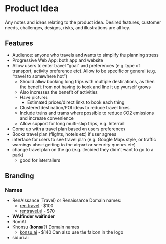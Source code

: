 # Product Idea

Any notes and ideas relating to the product idea. Desired features, customer needs, challenges, designs, risks, and illustrations are all key.

## Features

- Audience: anyone who travels and wants to simplify the planning stress
- Progressive Web App: both app and website
- Allow users to enter travel “goal” and preferences (e.g. type of transport, activity preference etc). Allow to be specific or general (e.g. “travel to somewhere hot”)
  - Should allow booking long trips with multiple destinations, as then the benefit from not having to book and line it up yourself grows
  - Also increases the benefit of activities
  - Have pictures
    - Estimated prices/direct links to book each thing
  - Clustered destination/POI ideas to reduce travel times
  - Include trains and trams where possible to reduce CO2 emissions and increase convenience
  - Allow support for long multi-stop trips, e.g. Interrail
- Come up with a travel plan based on users preferences
- Books travel plan (flights, hotels etc) if user agrees
- interface for users to see travel plan (e.g. Google Maps style, or traffic warnings about getting to the airport or security queues etc)
- change travel plan on the go (e.g. decided they didn't want to go to a park)
  - good for interrailers

## Branding

### Names

- RenAIssance (Travel) or Renaissance
  Domain names:
  - [ren.travel](http://ren.travel) - $100
  - [rentravel.ai](http://rentravel.ai) - $70
- **WAIfinder waifinder**
- RomAI
- Khonsu (**konsu**?)
  Domain names
  - [konsu.ai](http://konsu.ai) - $140
  Can also use the falcon in the logo
- siduri.ai
